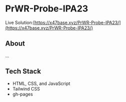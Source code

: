 # PrWR-Probe-IPA23
Live Solution:[https://x47base.xyz/PrWR-Probe-IPA23/](https://x47base.xyz/PrWR-Probe-IPA23/)
## About
...

## Tech Stack
- HTML, CSS, and JavaScript
- Tailwind CSS
- gh-pages
